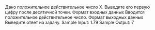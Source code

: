 ﻿Дано положительное действительное число X. Выведите его первую цифру после десятичной точки.
Формат входных данных
Вводится положительное действительное число.
Формат выходных данных
Выведите ответ на задачу.
Sample Input:
1.79
Sample Output:
7